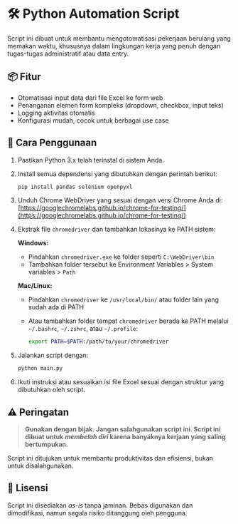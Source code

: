 # 🛠️ Python Automation Script

Script ini dibuat untuk membantu mengotomatisasi pekerjaan berulang yang memakan waktu, khususnya dalam lingkungan kerja yang penuh dengan tugas-tugas administratif atau data entry.

## 📦 Fitur

- Otomatisasi input data dari file Excel ke form web
- Penanganan elemen form kompleks (dropdown, checkbox, input teks)
- Logging aktivitas otomatis
- Konfigurasi mudah, cocok untuk berbagai use case

## 🚀 Cara Penggunaan

1. Pastikan Python 3.x telah terinstal di sistem Anda.
2. Install semua dependensi yang dibutuhkan dengan perintah berikut:

   ```bash
   pip install pandas selenium openpyxl
   ```

3. Unduh Chrome WebDriver yang sesuai dengan versi Chrome Anda di:
   [https://googlechromelabs.github.io/chrome-for-testing/](https://googlechromelabs.github.io/chrome-for-testing/)

4. Ekstrak file `chromedriver` dan tambahkan lokasinya ke PATH sistem:

   **Windows:**

   - Pindahkan `chromedriver.exe` ke folder seperti `C:\WebDriver\bin`
   - Tambahkan folder tersebut ke Environment Variables > System variables > `Path`

   **Mac/Linux:**

   - Pindahkan `chromedriver` ke `/usr/local/bin/` atau folder lain yang sudah ada di PATH
   - Atau tambahkan folder tempat `chromedriver` berada ke PATH melalui `~/.bashrc`, `~/.zshrc`, atau `~/.profile`:

     ```bash
     export PATH=$PATH:/path/to/your/chromedriver
     ```

5. Jalankan script dengan:

   ```bash
   python main.py
   ```

6. Ikuti instruksi atau sesuaikan isi file Excel sesuai dengan struktur yang dibutuhkan oleh script.

## ⚠️ Peringatan

> **Gunakan dengan bijak. Jangan salahgunakan script ini. Script ini dibuat untuk _membelah diri_ karena banyaknya kerjaan yang saling bertumpukan.**

Script ini ditujukan untuk membantu produktivitas dan efisiensi, bukan untuk disalahgunakan.

## 📄 Lisensi

Script ini disediakan _as-is_ tanpa jaminan. Bebas digunakan dan dimodifikasi, namun segala risiko ditanggung oleh pengguna.
